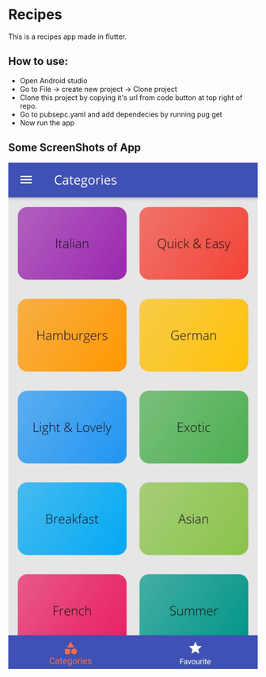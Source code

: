 # Recipes

This is a recipes app made in flutter.

## How to use:
  * Open Android studio
  * Go to File -> create new project -> Clone project
  * Clone this project by copying it's url from code button at top right of repo.
  * Go to pubsepc.yaml and add dependecies by running pug get
  * Now run the app

## Some ScreenShots of App
![alt text](https://github.com/Sushant0402/recipes/blob/master/images/1.jpg "Logo Title Text 1")
